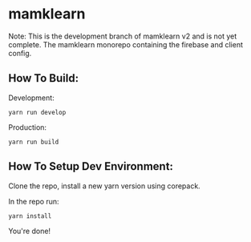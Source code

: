 # mamklearn
Note: This is the development branch of mamklearn v2 and is not yet complete.
The mamklearn monorepo containing the firebase and client config.

## How To Build:

Development:

```
yarn run develop
```

Production:

```
yarn run build
```

## How To Setup Dev Environment:

Clone the repo, install a new yarn version using corepack.

In the repo run:

```
yarn install
```

You're done!
